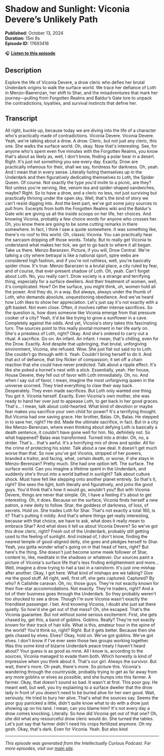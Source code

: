 # Shadow and Sunlight: Viconia Devere’s Unlikely Path

**Published:** October 13, 2024  
**Duration:** 15m 9s  
**Episode ID:** 17693416

🎧 **[Listen to this episode](https://intellectuallycurious.buzzsprout.com/2529712/episodes/17693416-shadow-and-sunlight-viconia-devere’s-unlikely-path)**

## Description

Explore the life of Viconia Devere, a drow cleric who defies her brutal Underdark origins to walk the surface world. We trace her defiance of Loth in Menzo-Baerenzan, her shift to Shar, and the misadventures that mark her journey—pulling from Forgotten Realms and Baldur’s Gate lore to unpack the contradictions, loyalties, and survival instincts that define her.

## Transcript

All right, buckle up, because today we are diving into the life of a character who's practically made of contradictions. Viconia Devere. Viconia Devere. Yeah, we're talking about a drow. A drow. Cleric, but not just any cleric, this one. She walks the surface world. Oh, okay. Now that's interesting. See, for anyone who's spent even five minutes with the Forgotten Realms, you know that's about as likely as, well, I don't know, finding a polar bear in a desert. Right. It's just not something you see every day. Exactly. Drow are practically infamous for their, shall we say, fondness for darkness. Oh, yeah. And I mean that in every sense. Literally holing themselves up in the Underdark and then figuratively dedicating themselves to Loth, the Spider Queen. Of course. Not exactly the type you'd invite to a picnic, are they? Not unless you're serving, like, venom tea and spider-shaped sandwiches, maybe? Right. So to have a drow, and a cleric no less, not just surviving but practically thriving under the open sky. Well, that's the kind of story we can't resist digging into. And the best part, we've got some juicy sources to pull from. Excerpts from both the Forgotten Realms wiki and the Baldur's Gate wiki are giving us all the inside scoops on her life, her choices. And knowing Viconia, probably a few choice words for anyone who crosses her. Oh, you know there are going to be some cutting remarks in there somewhere. In fact, I think I saw a quote somewhere. It was something like, there's no roof to this world. Oh, classic Viconia. You can practically hear the sarcasm dripping off those words. Totally. But to really get Viconia to understand what makes her tick, we got to go back to where it all began. Take us there. Menzo Baranzen. Picture, if you will, Drow Central. We're talking a city where betrayal is like a national sport, spire webs are considered high fashion, and if you're not ruthless, well, you're basically spider chow. It's true. Menzo Baranzen is a brutal place, a city ruled by fear, and of course, that ever-present shadow of Loth. Oh, yeah. Can't forget about Loth. No, you really can't. Drow society is a strange and terrifying thing, especially for a surface dwellers. And their treatment of women, well, it's complicated. How? On the surface, you might think, oh, women hold all the power. And they do, in a way. But always, always under the thumb of Loth, who demands absolute, unquestioning obedience. And we've heard how Loth likes to show her appreciation. Let's just say it's not exactly with a gift basket. Not even close. Often, it involves rather intense sacrifices. So the question is, how does someone like Viconia emerge from that pressure cooker of a city? Yeah, it'd be like trying to grow a sunflower in a cave. Completely against the odds. And yet, Viconia's story takes this fascinating turn. The sources point to this really pivotal moment in her life early on. She's a priestess of Loth, right? Okay. And she's ordered to carry out a ritual. A sacrifice. Go on. An infant. An infant. I mean, that's chilling, even for the Drow. Exactly. And despite that upbringing, that brutal, unforgiving environment, Viconia, she refused. Wow. She just flat out said no to Loth. She couldn't go through with it. Yeah. Couldn't bring herself to do it. And that act of defiance, that tiny flicker of compassion, it set off a chain reaction that she could have never predicted. Talk about a ripple effect. It's like she poked a hornet's nest with a stick. Essentially, yeah. Her house, House Devere, they fell out of favor with Loth immediately. Oh, no. And when I say out of favor, I mean, imagine the most unforgiving queen in the universe scorned. They tried everything to claw their way back. Desperately. They even made sacrifices. But Loth only wanted one thing. You got it. Viconia herself. Exactly. Even Viconia's own mother, she was ready to hand her over just to appease Loth, to get back in her good graces. That's... I mean, talk about cold-hearted. What kind of devotion or maybe fear makes you sacrifice your own child for power? It's a terrifying thought. But Viconia had one saving grace. Her brother, Balas. Oh, Balas. He stepped in to save her, right? He did. Made the ultimate sacrifice, in fact. But in a city like Menzo-Berenzan, where even thinking about defying Loth is basically a death sentence, it couldn't have gone well for him. No, definitely not. So what happened? Balas was transformed. Turned into a drider. Oh, no, a drider. That's... that's awful. It's a horrifying mix of drow and spider. All for the crime of protecting his sister. Talk about a raw deal. It doesn't get much worse than that. So now you've got Viconia, stripped of her powers, branded a traitor, and facing, what, certain death, or worse, if she stays in Menzo-Berenzan? Pretty much. She had one option left. The surface. The surface world. Can you imagine a lifetime spent in the Underdark, and suddenly she's thrust into a world bathed in sunlight? Talk about culture shock. Must have felt like stepping onto another planet entirely. So that's it, right? She sees the light, both literally and figuratively, and joins the good guys. You'd think that's how it would go, wouldn't you? But with Viconia Devere, things are never that simple. Oh, I have a feeling it's about to get interesting. Oh, it does. Because on the surface, Viconia finds herself a new patron, a new deity to follow. Shar, the goddess of darkness, of loss, of secrets. Hold on. She trades Loth for Shar. That's not exactly a total 180, is it? That's putting it mildly. And that's where things get really interesting, because with that choice, we have to ask, what does it really mean to embrace Shar? And what does it tell us about Viconia Devere? So we've got this drow cleric, right? Fresh out of the Underdark, probably still getting used to the feeling of sunlight. And instead of, I don't know, finding the nearest temple of good-aligned deity, she goes and pledges herself to Shar. Yeah, you gotta wonder what's going on in that head of hers, right? But here's the thing. She doesn't just become some meek follower of Shar, content to, like, meditate in the shadows or whatever. Our sources paint a picture of Viconia's surface life that's less finding enlightenment and more... Well, imagine a drow trying to hail a taxi in a rainstorm. It's just one mishap after another. Okay, I got here. What kind of mishaps are we talking? Give me the good stuff. All right, well, first off, she gets captured. Captured? By who? A Calishite caravan. Oh, no, those guys. They're not exactly known for their five-star accommodations. Not exactly. They're traders, right? And a lot of their business goes through the Underdark. So they probably weren't too shocked to see a drow. Though I'm sure Viconia wasn't exactly the friendliest passenger. I bet. And knowing Viconia, I doubt she just sat there quietly. So how'd she get out of that mess? Oh, she escaped. That's the Viconia guarantee. But not without some serious excitement. First, she gets chased by, get this, a band of goblins. Goblins. Really? They're not exactly known for their track of hair kills. What is this, amateur hour in the spine of the world? You'd think so, right? Right. But it gets better. Because then she gets chased by elves. Elves? Okay, hold on. We've got goblins. We've got elves. I don't know if I've ever seen those two groups working together. Was this some kind of bizarre Underdark peace treaty I haven't heard about? Your guess is as good as mine. All I know is, according to the sources, Viconia managed to evade them both. Which honestly is kind of impressive when you think about it. That's our girl. Always the survivor. But wait, there's more. Oh yeah, there's more. So picture this. Viconia's wandering through the countryside, probably trying to get as far away from any more goblins or elves as possible, and she bumps into this farmer. A farmer. Okay, that doesn't sound so bad. It wasn't at first. This poor guy. He meant well, but well, you try explaining to a surface dweller that the drow lady in front of you doesn't need to be buried alive for her own good. Wait, seriously. He tried to bury her alive. That's what the sources say. Seems the poor guy panicked a little, didn't quite know what to do with a drow just showing up on his land. I mean, can you blame him? It's not every day a drow comes knocking. Literally. So how did Viconia get out of that one? Oh, she did what any resourceful drow cleric would do. She turned the tables. Let's just say that farmer didn't need his crops fertilized anymore. Oh my gosh. Okay, that's dark. Even for Viconia. Yeah. But also kind

---
*This episode was generated from the Intellectually Curious Podcast. For more episodes, visit our [main site](https://intellectuallycurious.buzzsprout.com).*
